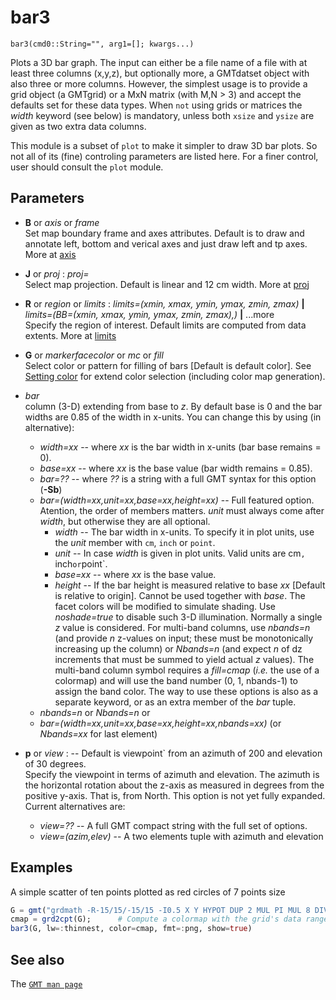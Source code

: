 # bar3

	bar3(cmd0::String="", arg1=[]; kwargs...)

Plots a 3D bar graph. The input can either be a file name of a file with at least three columns (x,y,z),
but optionally more, a GMTdatset object with also three or more columns. However, the simplest usage is
to provide a grid object (a GMTgrid) or a MxN matrix (with M,N > 3) and accept the defaults set for these
data types. When `not` using grids or matrices the *width* keyword (see below) is mandatory, unless both
`xsize` and `ysize` are given as two extra data columns.

This module is a subset of `plot` to make it simpler to draw 3D bar plots. So not all of its (fine)
controling parameters are listed here. For a finer control, user should consult the `plot` module.

Parameters
----------

- **B** or *axis* or *frame*\
  Set map boundary frame and axes attributes. Default is to draw and annotate left, bottom and verical
  axes and just draw left and tp axes. More at [axis](@ref)

- **J** or *proj* : *proj=<parameters>*\
  Select map projection. Default is linear and 12 cm width. More at [proj](@ref)

- **R** or *region* or *limits* : *limits=(xmin, xmax, ymin, ymax, zmin, zmax)* **|** *limits=(BB=(xmin, xmax, ymin, ymax, zmin, zmax),)*
   **|** ...more\
   Specify the region of interest. Default limits are computed from data extents. More at [limits](@ref)

- **G** or *markerfacecolor* or *mc* or *fill*\
   Select color or pattern for filling of bars [Default is default color]. See [Setting color](@ref) for extend
   color selection (including color map generation).

- *bar*\
   column (3-D) extending from base to *z*. By default base is 0 and the bar widths are 0.85 of the width in
   x-units. You can change this by using (in alternative):
     - *width=xx* -- where *xx* is the bar width in x-units (bar base remains = 0).
     - *base=xx* -- where *xx* is the base value (bar width remains = 0.85).
     - *bar=??* -- where *??* is a string with a full GMT syntax for this option (**-Sb**)
     - *bar=(width=xx,unit=xx,base=xx,height=xx)*  -- Full featured option. Atention, the order of members matters. *unit* must always come after *width*, but otherwise they are all optional.
       - *width* -- The bar width in x-units. To specify it in plot units, use the *unit* member with `cm`, `inch` or `point`.
       - *unit* -- In case *width* is given in plot units. Valid units are cm`, `inch` or `point`.
       - *base=xx* -- where *xx* is the base value.
       - *height* -- If the bar height is measured relative to base *xx* [Default is relative to origin].
          Cannot be used together with *base*.
   The facet colors will be modified to simulate shading. Use *noshade=true* to disable such 3-D illumination.
   Normally a single *z* value is considered. For multi-band columns, use *nbands=n* (and provide *n* z-values
   on input; these must be monotonically increasing up the column) or *Nbands=n* (and expect *n* of dz
   increments that must be summed to yield actual *z* values). The multi-band column symbol requires a
   *fill=cmap* (*i.e.* the use of a colormap) and will use the band number (0, 1, nbands-1) to assign the band
   color. The way to use these options is also as a separate keyword, or as an extra member of the *bar* tuple.
     - *nbands=n* or *Nbands=n*
   or
     - *bar=(width=xx,unit=xx,base=xx,height=xx,nbands=xx)*  (or *Nbands=xx* for last element)

- **p** or *view* : -- Default is viewpoint` from an azimuth of 200 and elevation of 30 degrees.\
   Specify the viewpoint in terms of azimuth and elevation. The azimuth is the horizontal rotation about the z-axis as measured in degrees from the positive y-axis. That is, from North. This option is not yet fully
   expanded. Current alternatives are:
     - *view=??*  -- A full GMT compact string with the full set of options.
     - *view=(azim,elev)*  -- A two elements tuple with azimuth and elevation

Examples
--------

A simple scatter of ten points plotted as red circles of 7 points size

```julia
G = gmt("grdmath -R-15/15/-15/15 -I0.5 X Y HYPOT DUP 2 MUL PI MUL 8 DIV COS EXCH NEG 10 DIV EXP MUL =");
cmap = grd2cpt(G);      # Compute a colormap with the grid's data range
bar3(G, lw=:thinnest, color=cmap, fmt=:png, show=true)
```

See also
--------

The [`GMT man page`](https://gmt.soest.hawaii.edu/doc/latest/plot.html)